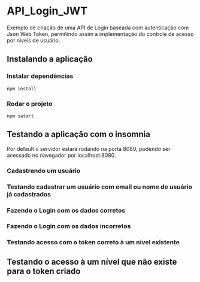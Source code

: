 # API_Login_JWT

Exemplo de criação de uma API de Login baseada com autenticação com Json Web Token, permitindo assim a implementação do controle de acesso por níveis de usuário.

## Instalando a aplicação 

### Instalar dependências

```
npm install

```

### Rodar o projeto 

```
npm satart

```

## Testando a aplicação com o insomnia

Por default o servidor estará rodando na porta 8080, podendo ser acessado no navegador por localhost:8080.

### Cadastrando um usuário

### Testando cadastrar um usuário com email ou nome de usuário já cadastrados

### Fazendo o Login com os dados corretos

### Fazendo o Login com os dados incorretos

### Testando acesso com o token correto à um nível existente

## Testando o acesso à um nível que não existe para o token criado 

